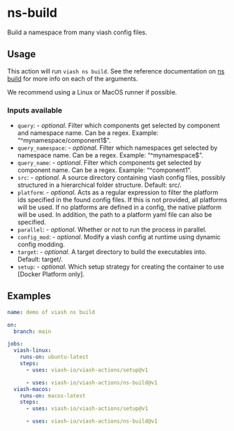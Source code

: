 ns-build
================

Build a namespace from many viash config files.

## Usage

This action will run `viash ns build`. See the reference documentation
on [ns build](https://viash.io/reference/viash/ns.html) for more info on
each of the arguments.

We recommend using a Linux or MacOS runner if possible.

### Inputs available

- `query`: - *optional*. Filter which components get selected by
  component and namespace name. Can be a regex. Example:
  “^mynamespace/component1\$”.
- `query_namespace`: - *optional*. Filter which namespaces get selected
  by namespace name. Can be a regex. Example: “^mynamespace\$”.
- `query_name`: - *optional*. Filter which components get selected by
  component name. Can be a regex. Example: “^component1”.
- `src`: - *optional*. A source directory containing viash config files,
  possibly structured in a hierarchical folder structure. Default: src/.
- `platform`: - *optional*. Acts as a regular expression to filter the
  platform ids specified in the found config files. If this is not
  provided, all platforms will be used. If no platforms are defined in a
  config, the native platform will be used. In addition, the path to a
  platform yaml file can also be specified.
- `parallel`: - *optional*. Whether or not to run the process in
  parallel.
- `config_mod`: - *optional*. Modify a viash config at runtime using
  dynamic config modding.
- `target`: - *optional*. A target directory to build the executables
  into. Default: target/.
- `setup`: - *optional*. Which setup strategy for creating the container
  to use \[Docker Platform only\].

## Examples

``` yaml
name: demo of viash ns build

on: 
  branch: main

jobs:
  viash-linux:
    runs-on: ubuntu-latest
    steps:
      - uses: viash-io/viash-actions/setup@v1

      - uses: viash-io/viash-actions/ns-build@v1
  viash-macos:
    runs-on: macos-latest
    steps:
      - uses: viash-io/viash-actions/setup@v1

      - uses: viash-io/viash-actions/ns-build@v1
```
